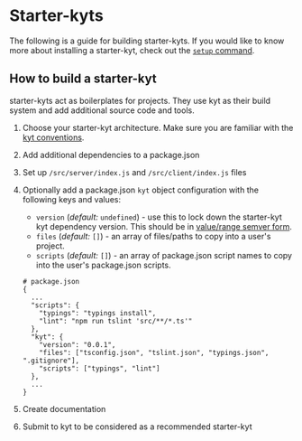# Starter-kyts

The following is a guide for building starter-kyts. If you would like to know more about installing a starter-kyt, check out the [`setup` command](/docs/commands.md#setup).

## How to build a starter-kyt
starter-kyts act as boilerplates for projects. They use kyt as their build system and add additional source code and tools.

1. Choose your starter-kyt architecture. Make sure you are familiar with the [kyt conventions](/docs/conventions.md).

2. Add additional dependencies to a package.json

3. Set up `/src/server/index.js` and `/src/client/index.js` files

4. Optionally add a package.json `kyt` object configuration with the following keys and values:

    - `version` (*default:* `undefined`) - use this to lock down the starter-kyt kyt dependency version. This should be in [value/range semver form](https://github.com/npm/node-semver#versions).
    - `files` (*default:* `[]`) - an array of files/paths to copy into a user's project.
    - `scripts` (*default:* `[]`) - an array of package.json script names to copy into the user's package.json scripts.

    ```
    # package.json
    {
      ...
      "scripts": {
        "typings": "typings install",
        "lint": "npm run tslint 'src/**/*.ts'"
      },
      "kyt": {
        "version": "0.0.1",
        "files": ["tsconfig.json", "tslint.json", "typings.json", ".gitignore"],
        "scripts": ["typings", "lint"]
      },
      ...
    }
    ```

4. Create documentation

5. Submit to kyt to be considered as a recommended starter-kyt
